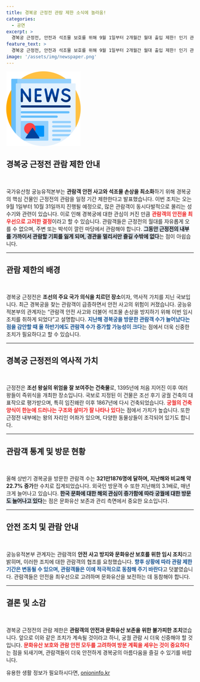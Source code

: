 ```yaml
---
title: 경복궁 근정전 관람 제한 소식에 놀라움!
categories:
  - 공연
excerpt: >
  경복궁 근정전, 안전과 석조물 보호를 위해 9월 1일부터 2개월간 월대 출입 제한! 인기 관광지에서의 변화, 놓치지 마세요. 관람 방식이 달라지는 궁중의 아름다움 속으로 들어가 보세요!
feature_text: >
  경복궁 근정전, 안전과 석조물 보호를 위해 9월 1일부터 2개월간 월대 출입 제한! 인기 관광지에서의 변화, 놓치지 마세요. 관람 방식이 달라지는 궁중의 아름다움 속으로 들어가 보세요!
image: '/assets/img/newspaper.png'
---
```


<p><img src="/assets/img/newspaper.png" alt="kimp 속보" /></p>

<h2 data-ke-size="size26">경복궁 근정전 관람 제한 안내</h2>

<p data-ke-size="size16">&nbsp;</p>

<p>국가유산청 궁능유적본부는 <strong>관람객 안전 사고와 석조물 손상을 최소화</strong>하기 위해 경복궁의 핵심 건물인 근정전의 관람을 일정 기간 제한한다고 발표했습니다. 이번 조치는 오는 9월 1일부터 10월 31일까지 진행될 예정으로, 많은 관람객이 동시다발적으로 몰리는 성수기와 관련이 있습니다. 이로 인해 경복궁에 대한 관심이 커진 만큼 <b><span style="color: #ee2323;">관람객의 안전을 최우선으로 고려한 결정</span></b>이라고 할 수 있습니다. 관람객들은 근정전의 월대를 자유롭게 오를 수 없으며, 주변 또는 박석이 깔린 마당에서 관람해야 합니다. <b><span style="background-color: #21538527;">그동안 근정전의 내부를 가까이서 관람할 기회를 잃게 되며, 경관을 멀리서만 즐길 수밖에 없다</span></b>는 점이 아쉽습니다.</p>

<hr>

<h2 data-ke-size="size26">관람 제한의 배경</h2>

<p data-ke-size="size16">&nbsp;</p>

<p>경복궁 근정전은 <strong>조선의 주요 국가 의식을 치르던 장소</strong>이자, 역사적 가치를 지닌 국보입니다. 최근 경복궁을 찾는 관람객이 급증하면서 안전 사고의 위험이 커졌습니다. 궁능유적본부의 관계자는 “관람객 안전 사고와 더불어 석조물 손상을 방지하기 위해 이번 임시 조치를 취하게 되었다”고 설명합니다. <b><span style="color: #1a5490;">지난해 경복궁을 방문한 관람객 수가 늘어났다는 점을 감안할 때 올 하반기에도 관람객 수가 증가할 가능성이 크다</span></b>는 점에서 더욱 신중한 조치가 필요하다고 할 수 있습니다.</p>

<hr>

<h2 data-ke-size="size26">경복궁 근정전의 역사적 가치</h2>

<p data-ke-size="size16">&nbsp;</p>

<p>근정전은 <strong>조선 왕실의 위엄을 잘 보여주는 건축물</strong>로, 1395년에 처음 지어진 이후 여러 왕들이 즉위식을 개최한 장소입니다. 국보로 지정된 이 건물은 조선 후기 궁궐 건축의 대표작으로 평가받으며, 특히 임진왜란 이후 1867년에 다시 건축되었습니다. <b><span style="color: #ee2323;">궁궐의 건축양식이 한눈에 드러나는 구조와 살미가 잘 나타나 있다</span></b>는 점에서 가치가 높습니다. 또한 근정전 내부에는 왕의 자리인 어좌가 있으며, 다양한 동물상들이 조각되어 있기도 합니다.</p>

<hr>

<h2 data-ke-size="size26">관람객 통계 및 방문 현황</h2>

<p data-ke-size="size16">&nbsp;</p>

<p>올해 상반기 경복궁을 방문한 관람객 수는 <strong>321만1876명에 달하며, 지난해와 비교해 약 22.7% 증가</strong>한 수치로 집계되었습니다. 외국인 방문객 수 또한 지난해의 3.1배로, 매년 크게 늘어나고 있습니다. <b><span style="background-color: #21538527;">한국 문화에 대한 해외 관심이 증가함에 따라 궁궐에 대한 방문도 늘어나고 있다</span></b>는 점은 문화유산 보존과 관리 측면에서 중요한 요소입니다.</p>

<hr>

<h2 data-ke-size="size26">안전 조치 및 관람 안내</h2>

<p data-ke-size="size16">&nbsp;</p>

<p>궁능유적본부 관계자는 관람객의 <strong>안전 사고 방지와 문화유산 보호를 위한 임시 조치</strong>라고 밝히며, 이러한 조치에 대한 관람객의 협조를 요청했습니다. <b><span style="color: #1a5490;">향후 상황에 따라 관람 제한 기간은 변동될 수 있으며, 관람객들은 이에 적극적으로 동참해 주기 바란다</span></b>고 덧붙였습니다. 관람객들은 안전을 최우선으로 고려하며 문화유산을 보전하는 데 동참해야 합니다.</p>

<hr>

<h2 data-ke-size="size26">결론 및 소감</h2>

<p data-ke-size="size16">&nbsp;</p>

<p>경복궁 근정전의 관람 제한은 <strong>관람객의 안전과 문화유산 보존을 위한 불가피한 조치</strong>였습니다. 앞으로 이와 같은 조치가 계속될 것이라고 하니, 궁궐 관람 시 더욱 신중해야 할 것입니다. <b><span style="color: #ee2323;">문화유산 보호와 관람 안전 모두를 고려하여 방문 계획을 세우는 것이 중요하다</span></b>는 점을 되새기며, 관람객들이 더욱 안전하게 경복궁의 아름다움을 즐길 수 있기를 바랍니다.</p>
유용한 생활 정보가 필요하시다면, <a href="https://onioninfo.kr" rel="dofollow">onioninfo.kr</a>


